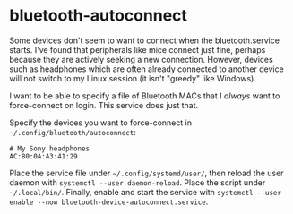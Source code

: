# bluetooth-autoconnect
Some devices don't seem to want to connect when the bluetooth.service starts. I've found that peripherals like mice connect just fine, perhaps because they are actively seeking a new connection. However, devices such as headphones which are often already connected to another device will not switch to my Linux session (it isn't "greedy" like Windows).

I want to be able to specify a file of Bluetooth MACs that I _always_ want to force-connect on login. This service does just that.

Specify the devices you want to force-connect in `~/.config/bluetooth/autoconnect`:

```
# My Sony headphones
AC:80:0A:A3:41:29
```

Place the service file under `~/.config/systemd/user/`, then reload the user daemon with `systemctl --user daemon-reload`.
Place the script under `~/.local/bin/`.
Finally, enable and start the service with `systemctl --user enable --now bluetooth-device-autoconnect.service`.
